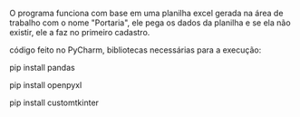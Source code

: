 O programa funciona com base em uma planilha excel gerada na área de trabalho com o nome "Portaria", ele pega os dados da planilha e se ela não existir, ele a faz no primeiro cadastro.


código feito no PyCharm, bibliotecas necessárias para a execução:


  pip install pandas
  
  
  pip install openpyxl
  
  
  pip install customtkinter
